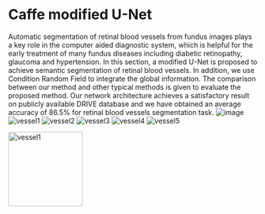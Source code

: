 # Caffe modified U-Net
Automatic segmentation of retinal blood vessels from fundus images plays a key role in the computer aided diagnostic system, which is helpful for the early treatment of many fundus diseases including diabetic retinopathy, glaucoma and hypertension. In this section, a modified U-Net is proposed to achieve semantic segmentation of retinal blood vessels. In addition, we use Condition Random Field to integrate the global information. The comparison between our method and other typical methods is given to evaluate the proposed method. Our network architecture achieves a satisfactory result on publicly available DRIVE database and we have obtained an average accuracy of 86.5% for retinal blood vessels segmentation task.
![image](https://github.com/actionLUO/Modified-U-Net-using-Caffeframework/blob/master/ROC.png)
![vessel1](https://github.com/actionLUO/Modified-U-Net-using-Caffeframework/blob/master/picture/01_test.png)
![vessel2](https://github.com/actionLUO/Modified-U-Net-using-Caffeframework/blob/master/picture/02_test.png)
![vessel3](https://github.com/actionLUO/Modified-U-Net-using-Caffeframework/blob/master/picture/03_test.png)
![vessel4](https://github.com/actionLUO/Modified-U-Net-using-Caffeframework/blob/master/picture/04_test.png)
![vessel5](https://github.com/actionLUO/Modified-U-Net-using-Caffeframework/blob/master/picture/05_test.png)

<img src="https://github.com/actionLUO/Modified-U-Net-using-Caffeframework/blob/master/picture/01_test.png" width="150" height="150" alt="vessel1"/>
